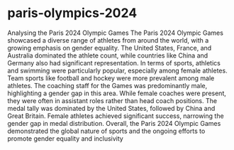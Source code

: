 # paris-olympics-2024
Analysing the Paris 2024 Olympic Games
The Paris 2024 Olympic Games showcased a diverse range of athletes 
from around the world, with a growing emphasis on gender equality. 
The United States, France, and Australia dominated the athlete count, 
while countries like China and Germany also had significant 
representation.
In terms of sports, athletics and swimming were particularly popular, 
especially among female athletes. Team sports like football and hockey 
were more prevalent among male athletes.
The coaching staff for the Games was predominantly male, highlighting 
a gender gap in this area. While female coaches were present, they 
were often in assistant roles rather than head coach positions.
The medal tally was dominated by the United States, followed by China 
and Great Britain. Female athletes achieved significant success, 
narrowing the gender gap in medal distribution.
Overall, the Paris 2024 Olympic Games demonstrated the global nature 
of sports and the ongoing efforts to promote gender equality and 
inclusivity
